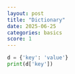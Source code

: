 ```yaml
---
layout: post
title: "Dictionary"
date: 2025-06-25
categories: basics
score: 1
---
```


```python
d = {'key': 'value'}
print(d['key'])
```
